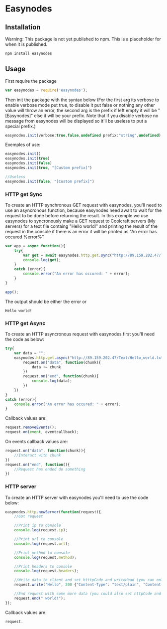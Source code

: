 # Easynodes

## Installation
Warning: This package is not yet published to npm. This is a placeholder for when it is published.
```bash
npm install easynodes
```

## Usage
First require the package
```js
var easynodes = require('easynodes');
```
Then init the package with the syntax below (For the first arg its verbose to enable verbose mode put true, to disable it put false or nothing any other value will throw an error, the second arg is the prefix if left empty it will be "[Easynodes]" else it will be your prefix. Note that if you disable verbose no message from easynodes will be displayed so it'll be useless to put a special prefix.)
```js
easynodes.init(verbose:true,false,undefined prefix:"string",undefined);
```
Exemples of use:
```js
easynodes.init()
easynodes.init(true)
easynodes.init(false)
easynodes.init(true, "[Custom prefix]")

//Useless
easynodes.init(false, "[Custom prefix]")
```

### HTTP get Sync
To create an HTTP synchronous GET request with easynodes, you'll need to use an asyncronous function, because easynodes need await to wait for the request to be done before returning the result. In this exemple we use easynodes to syncronously make a GET request to Coolcraft servers (My servers) for a text file containg "Hello world!" and printing the result of the request in the console if there is an error it will be printed as "An error has occured %error%"
```js
var app = async function(){
    try{
        var get = await easynodes.http.get.sync("http://89.159.202.47/Text/Hello_world.txt");
        console.log(get);
    }
    catch (error){
        console.error("An error has occured: " + error);
    }
}

app();
```
The output should be either the error or 
```
Hello world!
```
### HTTP get Async
To create an HTTP asyncronous request with easynodes first you'll need the code as below:
```js
try{
    var data = "";
    easynodes.http.get.async("http://89.159.202.47/Text/Hello_world.txt", function(request){
        request.on("data", function(chunk){
            data += chunk
        })
        request.on("end", function(chunk){
            console.log(data);
        })
    })
}
catch (error){
    console.error("An error has occured: " + error);
}
```
Callback values are:
```js
request.removeEvents();
request.on(event, eventcallback);
```
On events callback values are:
```js
request.on("data", function(chunk)){
    //Interact with chunk
})
request.on("end", function(){
    //Request has ended do something
})
```
### HTTP server
To create an HTTP server with easynodes you'll need to use the code below:
```js
easynodes.http.newServer(function(request){
    //Got request

    //Print ip to console
    console.log(request.ip);

    //Print url to console
    console.log(request.url);

    //Print method to console
    console.log(request.method);

    //Print headers to console
    console.log(request.headers);

    //Write data to client and set htttpCode and writeHead (you can only set httpCode and writeHead once)
    request.write("Hello", 200 {"Content-Type": "text/plain", "Content-Length": 12, "Access-Control-Allow-Origin", "*"});

    //End request with some more data (you could also set httpCode and writeHead here but we already did it)
    request.end(" world!");
});
```
Callback values are:
```js
request.